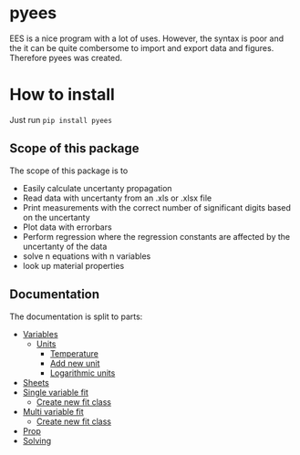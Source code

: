 # pyees
EES is a nice program with a lot of uses. However, the syntax is poor and the it can be quite combersome to import and export data and figures. Therefore pyees was created.


# How to install
Just run ```pip install pyees```

## Scope of this package
The scope of this package is to
 - Easily calculate uncertanty propagation
 - Read data with uncertanty from an .xls or .xlsx file
 - Print measurements with the correct number of significant digits based on the uncertanty
 - Plot data with errorbars
 - Perform regression where the regression constants are affected by the uncertanty of the data
 - solve n equations with n variables
 - look up material properties

## Documentation
The documentation is split to parts:
 - [Variables](/docs/Variables/Variables.md)
   - [Units](/docs/Units/Units.md)
     - [Temperature](/docs/Units/Temperature.md)
     - [Add new unit](/docs/Units/Add%20new%20units.md)
     - [Logarithmic units](/docs/Units/Logarithmic%20units.md)
 - [Sheets](/docs/Sheets/Sheet.md)
 - [Single variable fit](/docs/Fitting/Single%20Variable%20Fitting.md)
   - [Create new fit class](/docs/Fitting/Create%20New%20Single%20Variable%20Fit%20Class.md)
 - [Multi variable fit](/docs/Fitting/Multi%20Variable%20Fitting.md)
   - [Create new fit class](/docs/Fitting/Create%20New%20Multi%20Variable%20Fit.md)
 - [Prop](/docs/Prop/Prop.md)
 - [Solving](/docs/Solving/Solving.md)
